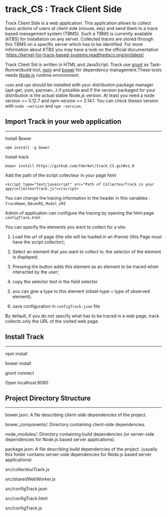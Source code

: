# track_CS : Track Client Side

Track Client Side is a web application. This application allows to collect basic actions of users at client side (mouse, key) and send them to a trace based management system (TBMS). Such a TBMS is currently available (kTBS) for installation on any server. Collected traces are stored through this TBMS on a specific server which has to be identified.
For more information about KTBS you may have a look on the official documentation :https://kernel-for-trace-based-systems.readthedocs.org/en/latest/

Track Client Sid is written in HTML and JavaScript. Track use [grunt](http://gruntjs.com/) as Task-Runner/build tool, [npm](https://docs.npmjs.com/|npm) and [bower](http://bower.io/|bower) for dependency management.These tools needs [Node.js](https://nodejs.org/en/|Node.js) runtime environment.

`node` and `npm` should be installed with your distribution package manager (apt-get, yum, pacman…) if possible and if the version packaged for your distribution is the actual stable Node.js version. At least you need a node version >= 0.12.7 and npm version >= 2.14.1. You can check theses version with `node –version` and `npm –version`.

## Import Track in your  web application
-----------------------------------------
Install Bower
```
npm install -g bower 
```

Install track


```
bower install https://github.com/fderbel/track_CS.git#v1.0
```

Add the path of the  script collecteur in your page html 

    <script type="text/javascript" src="Path of CollecteurTrack in your app/collecteurTrack.js"></script>

You can change the tracing information in the header in this variables : `TraceName`,  `BAseURI`, `Model_URI`

Admin of application can configure the tracing by opening the html page `configTrack.html`

You can specify the elements you want to collect for a site:

1) Load the url of page (the site will be loaded in an iframe) (this Page must have the script collector);

2) Select an element that you want to collect in; the selector of the element is displayed;

3) Pressing the button adds this element as an element to be traced when interacted by the user;

4) copy the selector text in the field selector

5) you can give a type to this element (obsel-type = type of observed element).

6) save configuration in `configTrack.json` file

By default, if you do not specify what has to be traced in a web page, track collects only the URL of the visited web page.

## Install Track
-----------------

npm install

bower install

grunt connect

Open localhost:8080

## Project Directory Structure
-------------------------------

bower.json: A file describing client-side dependencies of the project.

bower_components/: Directory containing client-side dependencies.

node_modules/: Directory containing build dependencies (or server-side dependencies for Node.js based server applications).

package.json: A file describing build dependencies of the project. (usually this folder contains server-side dependencies for Node.js based server applications)

src/collecteurTrack.js

src/sharedWebWorker.js

src/configTrack.json

src/configTrack.html

src/configTrack.js
